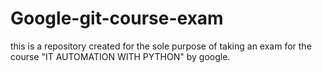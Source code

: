 # Google-git-course-exam
this is a repository created for the sole purpose of taking an exam for the course "IT AUTOMATION WITH PYTHON" by google.
